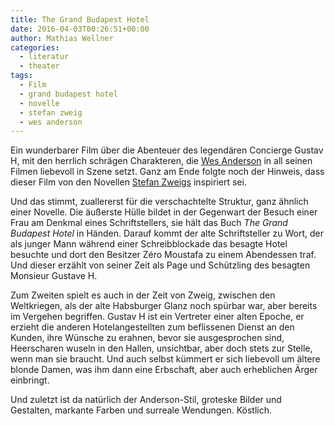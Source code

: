 ```yaml
---
title: The Grand Budapest Hotel
date: 2016-04-03T00:26:51+00:00
author: Mathias Wellner
categories:
  - literatur
  - theater
tags:
  - Film
  - grand budapest hotel
  - novelle
  - stefan zweig
  - wes anderson
---
```

Ein wunderbarer Film über die Abenteuer des legendären Concierge Gustav H, mit den herrlich schrägen Charakteren, die <a href="https://de.wikipedia.org/wiki/Wes_Anderson" title="Wes Anderson" target="_blank">Wes Anderson</a> in all seinen Filmen liebevoll in Szene setzt. Ganz am Ende folgte noch der Hinweis, dass dieser Film von den Novellen <a href="https://de.wikipedia.org/wiki/Stefan_Zweig" title="Stefan Zweig" target="_blank">Stefan Zweigs</a> inspiriert sei. 

Und das stimmt, zuallererst für die verschachtelte Struktur, ganz ähnlich einer Novelle. Die äußerste Hülle bildet in der Gegenwart der Besuch einer Frau am Denkmal eines Schriftstellers, sie hält das Buch _The Grand Budapest Hotel_ in Händen. Darauf kommt der alte Schriftsteller zu Wort, der als junger Mann während einer Schreibblockade das besagte Hotel besuchte und dort den Besitzer Zéro Moustafa zu einem Abendessen traf. Und dieser erzählt von seiner Zeit als Page und Schützling des besagten Monsieur Gustave H. 

Zum Zweiten spielt es auch in der Zeit von Zweig, zwischen den Weltkriegen, als der alte Habsburger Glanz noch spürbar war, aber bereits im Vergehen begriffen. Gustav H ist ein Vertreter einer alten Epoche, er erzieht die anderen Hotelangestellten zum beflissenen Dienst an den Kunden, ihre Wünsche zu erahnen, bevor sie ausgesprochen sind, Heerscharen wuseln in den Hallen, unsichtbar, aber doch stets zur Stelle, wenn man sie braucht. Und auch selbst kümmert er sich liebevoll um ältere blonde Damen, was ihm dann eine Erbschaft, aber auch erheblichen Ärger einbringt. 

Und zuletzt ist da natürlich der Anderson-Stil, groteske Bilder und Gestalten, markante Farben und surreale Wendungen. Köstlich.
